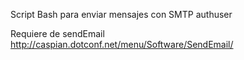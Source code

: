 Script Bash para enviar mensajes con SMTP authuser

Requiere de sendEmail
http://caspian.dotconf.net/menu/Software/SendEmail/
